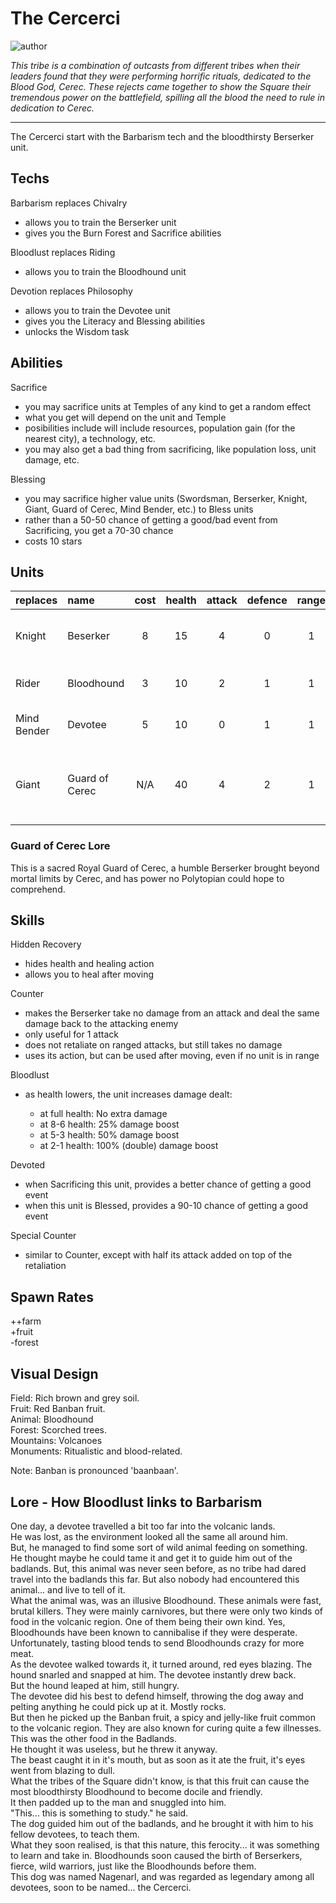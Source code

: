 # The Cercerci

![author](https://img.shields.io/badge/author-SonicArcherGuy%230633-%237289DA)

*This tribe is a combination of outcasts from different tribes when their leaders found that they were performing horrific rituals, dedicated to the Blood God, Cerec. These rejects came together to show the Square their tremendous power on the battlefield, spilling all the blood the need to rule in dedication to Cerec.*

---

The Cercerci start with the Barbarism tech and the bloodthirsty Berserker unit.

## Techs

Barbarism replaces Chivalry

 - allows you to train the Berserker unit
 - gives you the Burn Forest and Sacrifice abilities

Bloodlust replaces Riding

 - allows you to train the Bloodhound unit

Devotion replaces Philosophy

 - allows you to train the Devotee unit
 - gives you the Literacy and Blessing abilities
 - unlocks the Wisdom task

## Abilities

Sacrifice

 - you may sacrifice units at Temples of any kind to get a random effect
 - what you get will depend on the unit and Temple
 - posibilities include will include resources, population gain (for the nearest city), a technology, etc.
 - you may also get a bad thing from sacrificing, like population loss, unit damage, etc.

Blessing

 - you may sacrifice higher value units (Swordsman, Berserker, Knight, Giant, Guard of Cerec, Mind Bender, etc.) to Bless units
 - rather than a 50-50 chance of getting a good/bad event from Sacrificing, you get a 70-30 chance
 - costs 10 stars

## Units

| replaces | name | cost | health | attack | defence | range | movement | skills |
|:---------|:-----|:----:|:------:|:------:|:-------:|:-----:|:--------:|:-------|
| Knight | Beserker | 8 | 15 | 4 | 0 | 1 | 3 | Dash, Hidden Recovery, Counter |
| Rider | Bloodhound | 3 | 10 | 2 | 1 | 1 | 2 | Dash, Escape, Bloodlust |
| Mind Bender | Devotee | 5 | 10 | 0 | 1 | 1 | 2 | Convert, Escape, Devoted |
| Giant | Guard of Cerec | N/A | 40 | 4 | 2 | 1 | 2 | Hidden Recovery, Special Counter, Escape, Fortify |

### Guard of Cerec Lore

This is a sacred Royal Guard of Cerec, a humble Berserker brought beyond mortal limits by Cerec, and has power no Polytopian could hope to comprehend.

## Skills

Hidden Recovery

 - hides health and healing action
 - allows you to heal after moving

Counter

 - makes the Berserker take no damage from an attack and deal the same damage back to the attacking enemy
 - only useful for 1 attack
 - does not retaliate on ranged attacks, but still takes no damage
 - uses its action, but can be used after moving, even if no unit is in range

Bloodlust

 - as health lowers, the unit increases damage dealt:

    - at full health: No extra damage
    - at 8-6 health: 25% damage boost
    - at 5-3 health: 50% damage boost
    - at 2-1 health: 100% (double) damage boost

Devoted

 - when Sacrificing this unit, provides a better chance of getting a good event
 - when this unit is Blessed, provides a 90-10 chance of getting a good event

Special Counter

 - similar to Counter, except with half its attack added on top of the retaliation

## Spawn Rates

++farm  
+fruit  
-forest  

## Visual Design

Field: Rich brown and grey soil.  
Fruit: Red Banban fruit.  
Animal: Bloodhound  
Forest: Scorched trees.  
Mountains: Volcanoes  
Monuments: Ritualistic and blood-related.  

Note: Banban is pronounced 'baanbaan'.

## Lore - How Bloodlust links to Barbarism

One day, a devotee travelled a bit too far into the volcanic lands.  
He was lost, as the environment looked all the same all around him.  
But, he managed to find some sort of wild animal feeding on something.  
He thought maybe he could tame it and get it to guide him out of the badlands. But, this animal was never seen before, as no tribe had dared travel into the badlands this far. But also nobody had encountered this animal... and live to tell of it.  
What the animal was, was an illusive Bloodhound. These animals were fast, brutal killers. They were mainly carnivores, but there were only two kinds of food in the volcanic region. One of them being their own kind. Yes, Bloodhounds have been known to cannibalise if they were desperate.  
Unfortunately, tasting blood tends to send Bloodhounds crazy for more meat.  
As the devotee walked towards it, it turned around, red eyes blazing. The hound snarled and snapped at him. The devotee instantly drew back.  
But the hound leaped at him, still hungry.  
The devotee did his best to defend himself, throwing the dog away and pelting anything he could pick up at it. Mostly rocks.  
But then he picked up the Banban fruit, a spicy and jelly-like fruit common to the volcanic region. They are also known for curing quite a few illnesses. This was the other food in the Badlands.  
He thought it was useless, but he threw it anyway.  
The beast caught it in it's mouth, but as soon as it ate the fruit, it's eyes went from blazing to dull.  
What the tribes of the Square didn't know, is that this fruit can cause the most bloodthirsty Bloodhound to become docile and friendly.  
It then padded up to the man and snuggled into him.  
"This... this is something to study." he said.  
The dog guided him out of the badlands, and he brought it with him to his fellow devotees, to teach them.  
What they soon realised, is that this nature, this ferocity... it was something to learn and take in. Bloodhounds soon caused the birth of Berserkers, fierce, wild warriors, just like the Bloodhounds before them.  
This dog was named Nagenarl, and was regarded as legendary among all devotees, soon to be named... the Cercerci.
